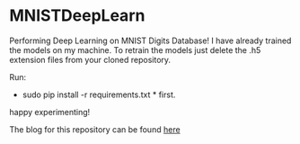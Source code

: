 # MNISTDeepLearn
Performing Deep Learning on MNIST Digits Database!
I have already trained the models on my machine. To retrain the models just delete the .h5 extension files from your cloned repository.

Run:

* sudo pip install -r requirements.txt *  first.

happy experimenting!


The blog for this repository can be found [here](https://blackeagle01.github.io/2017/Deep-Learning-with-MNIST/)
